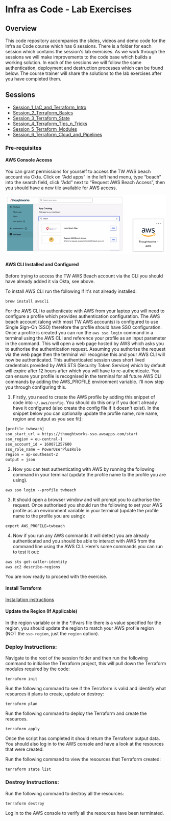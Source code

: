 # Infra as Code - Lab Exercises

## Overview

This code repository accompanies the slides, videos and demo code for the Infra as Code course which has 6 sessions. There is a folder for each session which contains the session's lab exercises. As we work through the sessions we will make improvements to the code base which builds a working solution. In each of the sessions we will follow the same authentication, deployment and destruction processes which can be found below. The course trainer will share the solutions to the lab exercises after you have completed them.

## Sessions

- [Session_1_IaC_and_Terraform_Intro](./Session_1_IaC_and_Terraform_Intro/README.md)
- [Session_2_Terraform_Basics](./Session_2_Terraform_Basics/README.md)
- [Session_3_Terraform_State](./Session_3_Terraform_State/README.md)
- [Session_4_Terraform_Tips_n_Tricks](./Session_4_Terraform_Tips_n_Tricks/README.md)
- [Session_5_Terraform_Modules](./Session_5_Terraform_Modules/README.md)
- [Session_6_Terraform_Cloud_and_Pipelines](./Session_6_Terraform_Cloud_and_Pipelines/README.md)


### Pre-requisites

#### AWS Console Access

You can grant permissions for yourself to access the TW AWS beach account via Okta.  Click on “Add apps” in the left hand menu, type “beach” into the search field, click “Add” next to “Request AWS Beach Access”, then you should have a new tile available for AWS access.

![AWS access via Okta](./images/AWS_access.png)


#### AWS CLI Installed and Configured

Before trying to access the TW AWS Beach account via the CLI you should have already added it via Okta, see above.

To install AWS CLI run the following if it's not already installed:

```
brew install awscli
```

For the AWS CLI to authenticate with AWS from your laptop you will need to configure a profile which provides authentication configuration.  The AWS beach account (along with most TW AWS accounts) is configured to use Single Sign-On (SSO) therefore the profile should have SSO configuration.  Once a profile is created you can run the `aws sso login` command in a terminal using the AWS CLI and reference your profile as an input parameter in the command.  This will open a web page hosted by AWS which asks you to authorise the authentication request.  Assuming you authorise the request via the web page then the terminal will recognise this and your AWS CLI will now be authenticated.  This authenticated session uses short lived credentials provided by AWS STS (Security Token Service) which by default will expire after 12 hours after which you will have to re-authenticate.  You can ensure your profile is recognised in the terminal for all future AWS CLI commands by adding the AWS_PROFILE environment variable.  I'll now step you through configuring this.

1. Firstly, you need to create the AWS profile by adding this snippet of code into `~/.aws/config`.  You should do this only if you don’t already have it configured (also create the config file if it doesn't exist).  In the snippet below you can optionally update the profile name, role name, region and output as you see fit):

```
[profile twbeach]
sso_start_url = https://thoughtworks-sso.awsapps.com/start
sso_region = eu-central-1
sso_account_id = 160071257600
sso_role_name = PowerUserPlusRole
region = ap-southeast-2
output = json
```

2. Now you can test authenticating with AWS by running the following command in your terminal (update the profile name to the profile you are using).

```
aws sso login --profile twbeach
```

3. It should open a browser window and will prompt you to authorise the request.  Once authorised you should run the following to set your AWS profile as an environment variable in your terminal (update the profile name to the profile you are using):

```
export AWS_PROFILE=twbeach
```

4. Now if you run any AWS commands it will detect you are already authenticated and you should be able to interact with AWS from the command line using the AWS CLI.  Here's some commands you can run to test it out:

```
aws sts get-caller-identity
aws ec2 describe-regions
```

You are now ready to proceed with the exercise.


#### Install Terraform

[Installation instructions](https://developer.hashicorp.com/terraform/tutorials/aws-get-started/install-cli)

#### Update the Region (If Applicable)

In the region variable or in the \*.tfvars file there is a value specified for the region, you should update the region to match your AWS profile region (NOT the `sso-region`, just the `region` option).

### Deploy Instructions:

Navigate to the root of the session folder and then run the following command to initialise the Terraform project, this will pull down the Terraform modules required by the code:

```
terraform init
```

Run the following command to see if the Terraform is valid and identify what resources it plans to create, update or destroy:

```
terraform plan
```

Run the following command to deploy the Terraform and create the resources.

```
terraform apply
```

Once the script has completed it should return the Terraform output data. You should also log in to the AWS console and have a look at the resources that were created.

Run the following command to view the resources that Terraform created:

```
terraform state list
```

### Destroy Instructions:

Run the following command to destroy all the resources:

```
terraform destroy
```

Log in to the AWS console to verify all the resources have been terminated.
